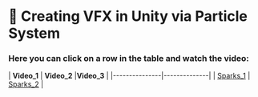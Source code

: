 # 🌟 Creating VFX in Unity via Particle System

 ### Here you can click on a row in the table and watch the video:

| **Video_1** | **Video_2** |**Video_3** |
|---------------|--------------|
| [Sparks_1](https://www.dropbox.com/preview/Sparks.mp4?context=content_suggestions&role=personal) | [Sparks_2](https://vimeo.com/1048390109?share=copy) |



